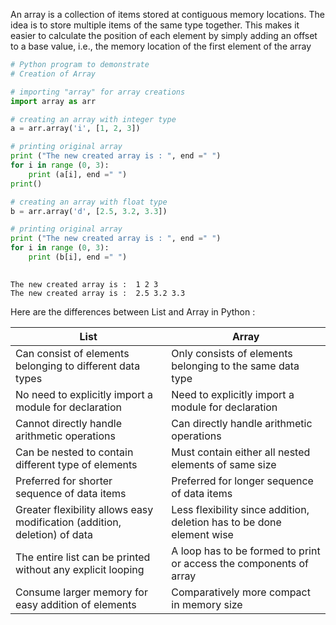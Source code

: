 An array is a collection of items stored at contiguous memory locations. The idea is to store multiple items of the same type together. This makes it easier to calculate the position of each element by simply adding an offset to a base value, i.e., the memory location of the first element of the array

``` py
# Python program to demonstrate
# Creation of Array

# importing "array" for array creations
import array as arr

# creating an array with integer type
a = arr.array('i', [1, 2, 3])

# printing original array
print ("The new created array is : ", end =" ")
for i in range (0, 3):
	print (a[i], end =" ")
print()

# creating an array with float type
b = arr.array('d', [2.5, 3.2, 3.3])

# printing original array
print ("The new created array is : ", end =" ")
for i in range (0, 3):
	print (b[i], end =" ")
	

```

```
The new created array is :  1 2 3 
The new created array is :  2.5 3.2 3.3 
```

Here are the differences between List and Array in Python :

| List      | Array|
| ----------- | ----------- |
| Can consist of elements belonging to different data types      | Only consists of elements belonging to the same data type
|No need to explicitly import a module for declaration   | Need to explicitly import a module for declaration        |
| Cannot directly handle arithmetic operations|	Can directly handle arithmetic operations|
|Can be nested to contain different type of elements|	Must contain either all nested elements of same size|
|Preferred for shorter sequence of data items	|Preferred for longer sequence of data items|
|Greater flexibility allows easy modification (addition, deletion) of data|	Less flexibility since addition, deletion has to be done element wise|
|The entire list can be printed without any explicit looping|	A loop has to be formed to print or access the components of array|
|Consume larger memory for easy addition of elements	|Comparatively more compact in memory size|
